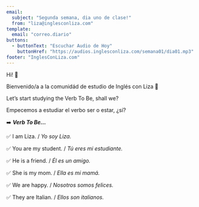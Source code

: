 ```yaml
---
email:
  subject: "Segunda semana, dia uno de clase!"
  from: "liza@inglesconliza.com"
template:
  email: "correo.diario"
buttons:
  - buttonText: "Escuchar Audio de Hoy"
    buttonHref: "https://audios.inglesconliza.com/semana01/dia01.mp3"
footer: "InglesConLiza.com"
---
```

Hi! 🤩

Bienvenido/a a la comunidád de estudio de Inglés con Liza 🙂

Let’s start studying the Verb To Be, shall we?

Empecemos a estudiar el verbo ser o estar, ¿sí?

➡️ _**Verb To Be...**_

✅ I am Liza. / _Yo soy Liza._

✅ You are my student. / _Tú eres mi estudiante._

✅ He is a friend. / _Él es un amigo._

✅ She is my mom. / _Ella es mi mamá._

✅ We are happy. / _Nosotros somos felices._

✅ They are Italian. / _Ellos son italianos._
